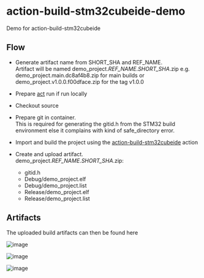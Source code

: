 # action-build-stm32cubeide-demo
Demo for action-build-stm32cubeide

## Flow
- Generate artifact name from SHORT_SHA and REF_NAME.  
  Artifact will be named demo_project._REF_NAME_._SHORT_SHA_.zip
  e.g. demo_project.main.dc8af4b8.zip for main builds or demo_project.v1.0.0.f00dface.zip for the tag v1.0.0
  
- Prepare [act](https://github.com/nektos/act) run if run locally

- Checkout source

- Prepare git in container.  
  This is required for generating the gitid.h from the STM32 build environment else it complains with kind of safe_directory error.

- Import and build the project using the [action-build-stm32cubeide](https://github.com/philippdiethelm/action-build-stm32cubeide) action

- Create and upload artifact.  
  demo_project._REF_NAME_._SHORT_SHA_.zip:
  - gitid.h
  - Debug/demo_project.elf
  - Debug/demo_project.list
  - Release/demo_project.elf
  - Release/demo_project.list
  
## Artifacts
The uploaded build artifacts can then be found here

![image](https://github.com/philippdiethelm/action-build-stm32cubeide-demo/assets/97515731/cab82353-4949-4a9c-a614-a9ef26d3eec7)

![image](https://github.com/philippdiethelm/action-build-stm32cubeide-demo/assets/97515731/8e628442-dd88-4bea-9aaf-17d3c44374da)

![image](https://github.com/philippdiethelm/action-build-stm32cubeide-demo/assets/97515731/55575682-09fb-4a2b-8409-f4d7cf016821)
